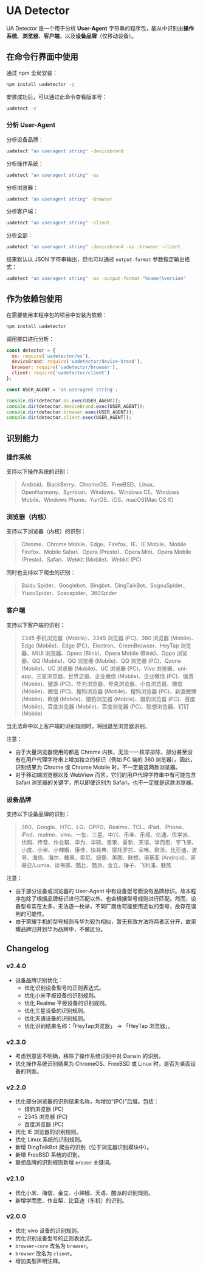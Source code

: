 # UA Detector

UA Detector 是一个用于分析 **User-Agent** 字符串的程序包，能从中识别出**操作系统**、**浏览器**、**客户端**，以及**设备品牌**（仅移动设备）。

## 在命令行界面中使用

通过 npm 全局安装：

```bash
npm install uadetector -g
```

安装成功后，可以通过此命令查看版本号：

```bash
uadetect -v
```

### 分析 User-Agent

分析设备品牌：

```bash
uadetect "an useragent string" -devicebrand
```

分析操作系统：

```bash
uadetect "an useragent string" -os
```

分析浏览器：

```bash
uadetect "an useragent string" -browser
```

分析客户端：

```bash
uadetect "an useragent string" -client
```

分析全部：

```bash
uadetect "an useragent string" -devicebrand -os -browser -client
```

结果默认以 JSON 字符串输出，但也可以通过 `output-format` 参数指定输出格式：

```bash
uadetect "an useragent string" -os -output-format "%name|%version"
```

## 作为依赖包使用

在需要使用本程序包的项目中安装为依赖：

```bash
npm install uadetector
```

调用接口进行分析：

``` javascript
const detector = {
  os: require('uadetector/os'),
  deviceBrand: require('uadetector/device-brand'),
  browser: require('uadetector/browser'),
  client: require('uadetector/client')
};

const USER_AGENT = 'an useragent string';

console.dir(detector.os.exec(USER_AGENT));
console.dir(detector.deviceBrand.exec(USER_AGENT));
console.dir(detector.browser.exec(USER_AGENT));
console.dir(detector.client.exec(USER_AGENT));
```

## 识别能力

### 操作系统

支持以下操作系统的识别：

> Android、BlackBerry、ChromeOS、FreeBSD、Linux、OpenHarmony、Symbian、Windows、Windows CE、Windows Mobile、Windows Phone、YunOS、iOS、macOS(Mac OS X)

### 浏览器（内核）

支持以下浏览器（内核）的识别：

> Chrome、Chrome Mobile、Edge、Firefox、IE、IE Mobile、Mobile Firefox、Mobile Safari、Opera (Presto)、Opera Mini、Opera Mobile (Presto)、Safari、Webkit (Mobile)、Webkit (PC)

同时也支持以下爬虫的识别：

> Baidu Spider、Googlebot、Bingbot、DingTalkBot、SogouSpider、YisouSpider、Sosospider、360Spider

### 客户端

支持以下客户端的识别：

> 2345 手机浏览器（Mobile）、2345 浏览器 (PC)、360 浏览器 (Mobile)、Edge (Mobile)、Edge (PC)、Electron、GreenBrowser、HeyTap 浏览器、MIUI 浏览器、Opera (Blink)、Opera Mobile (Blink)、Oppo 浏览器、QQ (Mobile)、QQ 浏览器 (Mobile)、QQ 浏览器 (PC)、Qzone (Mobile)、UC 浏览器 (Mobile)、UC 浏览器 (PC)、Vivo 浏览器、uni-app、三星浏览器、世界之窗、企业微信 (Mobile)、企业微信 (PC)、傲游 (Mobile)、傲游 (PC)、华为浏览器、夸克浏览器、小白浏览器、微信 (Mobile)、微信 (PC)、搜狗浏览器 (Mobile)、搜狗浏览器 (PC)、新浪微博 (Mobile)、欧朋 (Mobile)、猎豹浏览器 (Mobile)、猎豹浏览器 (PC)、百度 (Mobile)、百度浏览器 (Mobile)、百度浏览器 (PC)、联想浏览器、钉钉 (Mobile)

当无法命中以上客户端的识别规则时，将回退至浏览器识别。

注意：

- 由于大量浏览器使用的都是 Chrome 内核，无法一一枚举排除，部分甚至没有在用户代理字符串上增加独立的标识（例如 PC 端的 360 浏览器）。因此，识别结果为 Chrome 或 Chrome Mobile 时，不一定是这两款浏览器。
- 对于移动端浏览器以及 WebView 而言，它们的用户代理字符串中有可能包含 Safari 浏览器的关键字，所以即使识别为 Safari，也不一定就是这款浏览器。

### 设备品牌

支持以下设备品牌的识别：

> 360、Google、HTC、LG、OPPO、Realme、TCL、iPad、iPhone、iPod、realme、vivo、一加、三星、中兴、乐丰、乐视、亿通、优学派、优购、传音、作业帮、华为、华硕、坚果、夏新、天语、学而思、宇飞来、小度、小米、小辣椒、康佳、快易典、摩托罗拉、朵唯、欧沃、比亚迪、波导、海信、海尔、糖果、索尼、纽曼、美图、联想、诺基亚 (Android)、诺基亚/Lumia、读书郎、酷比、酷派、金立、锤子、飞利浦、魅族

注意：

- 由于部分设备或浏览器的 User-Agent 中有设备型号而没有品牌标识。故本程序包除了根据品牌标识进行匹配以外，也会根据型号规则进行匹配。然而，设备型号实在太多，无法逐一枚举，不同厂商也可能使用近似的型号，故存在误判的可能性。
- 由于荣耀手机的型号规则与华为较为相似，暂无有效方法将两者区分开，故荣耀品牌归并到华为品牌中，不做区分。

## Changelog

### v2.4.0

- 设备品牌识别优化：
  - 优化识别设备型号的正则表达式。
  - 优化小米平板设备的识别规则。
  - 优化 Realme 平板设备的识别规则。
  - 优化三星设备的识别规则。
  - 优化天语设备的识别规则。
  - 优化识别结果名称：「HeyTap浏览器」 -> 「HeyTap 浏览器」。

### v2.3.0

- 考虑到意思不明确，移除了操作系统识别中对 Darwin 的识别。
- 优化操作系统识别结果为 ChromeOS、FreeBSD 或 Linux 时，是否为桌面设备的判断。

### v2.2.0

- 优化部分浏览器的识别结果名称，均增加“(PC)”后缀。包括：
  - 猎豹浏览器 (PC)
  - 2345 浏览器 (PC)
  - 百度浏览器 (PC)
- 优化 IE 浏览器的识别规则。
- 优化 Linux 系统的识别规则。
- 新增 DingTalkBot 爬虫的识别（位于浏览器识别模块中）。
- 新增 FreeBSD 系统的识别。
- 联想品牌的识别规则新增 `erazer` 关键词。

### v2.1.0

- 优化小米、海信、金立、小辣椒、天语、酷派的识别规则。
- 新增学而思、作业帮、比亚迪（车机）的识别。

### v2.0.0

- 优化 vivo 设备的识别规则。
- 优化识别设备型号的正则表达式。
- `browser-core` 改名为 `browser`。
- `browser` 改名为 `client`。
- 增加类型声明注释。
